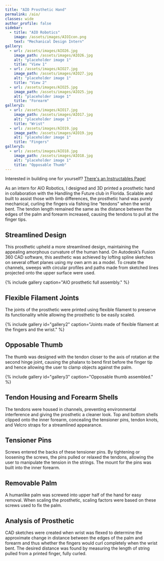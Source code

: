 ```yaml
---
title: "AIO Prosthetic Hand"
permalink: /aio/
classes: wide
author_profile: false
sidebar:
  - title: "AIO Robotics"
    image: /assets/images/AIOIcon.png
    text: "Mechanical Design Intern"
gallery:
  - url: /assets/images/AIO26.jpg
    image_path: /assets/images/AIO26.jpg
    alt: "placeholder image 1"
    title: "View 1"
  - url: /assets/images/AIO27.jpg
    image_path: /assets/images/AIO27.jpg
    alt: "placeholder image 1"
    title: "View 2"
  - url: /assets/images/AIO25.jpg
    image_path: /assets/images/AIO25.jpg
    alt: "placeholder image 1"
    title: "Forearm"
gallery2:
  - url: /assets/images/AIO17.jpg
    image_path: /assets/images/AIO17.jpg
    alt: "placeholder image 1"
    title: "Wrist"
  - url: /assets/images/AIO19.jpg
    image_path: /assets/images/AIO19.jpg
    alt: "placeholder image 1"
    title: "Fingers"
gallery3:
  - url: /assets/images/AIO18.jpg
    image_path: /assets/images/AIO18.jpg
    alt: "placeholder image 1"
    title: "Opposable Thumb"
---
```


Interested in building one for yourself? [There's an Instructables Page!](https://www.instructables.com/Streamlined-3D-Printed-Prosthetic-Hand/ "here")

As an intern for AIO Robotics, I designed and 3D printed a prosthetic hand in collaboration with the Handling the Future club in Florida. Scalable and built to assist those with limb differences, the prosthetic hand was purely mechanical, curling the fingers via fishing line “tendons” when the wrist bent. The tendon length remained the same as the distance between the edges of the palm and forearm increased, causing the tendons to pull at the finger tips.

## Streamlined Design

This prosthetic upheld a more streamlined design, maintaining the appealing amorphous curvature of the human hand. On Autodesk’s Fusion 360 CAD software, this aesthetic was achieved by lofting spline sketches on several offset planes using my own arm as a model. To create the channels, sweeps with circular profiles and paths made from sketched lines projected onto the upper surface were used. 

{% include gallery caption="AIO prosthetic full assembly." %} 

## Flexible Filament Joints

The joints of the prosthetic were printed using flexible filament to preserve its functionality while allowing the prosthetic to be easily scaled.

{% include gallery id="gallery2" caption="Joints made of flexible filament at the fingers and the wrist." %}

## Opposable Thumb 

The thumb was designed with the tendon closer to the axis of rotation at the second hinge joint, causing the phalanx to bend first before the finger tip and hence allowing the user to clamp objects against the palm.

{% include gallery id="gallery3" caption="Opposable thumb assembled." %}

## Tendon Housing and Forearm Shells

The tendons were housed in channels, preventing environmental interference and giving the prosthetic a cleaner look. Top and bottom shells clipped onto the inner forearm, concealing the tensioner pins, tendon knots, and Velcro straps for a streamlined appearance.

## Tensioner Pins

Screws entered the backs of these tensioner pins. By tightening or loosening the screws, the pins pulled or relaxed the tendons, allowing the user to manipulate the tension in the strings. The mount for the pins was built into the inner forearm.

## Removable Palm

A humanlike palm was screwed into upper half of the hand for easy removal. When scaling the prosthetic, scaling factors were based on these screws used to fix the palm.

## Analysis of Prosthetic

CAD sketches were created when wrist was flexed to determine the approximate change in distance between the edges of the palm and forearm and thus whether the fingers would curl completely when the wrist bent. The desired distance was found by measuring the length of string pulled from a printed finger, fully curled.